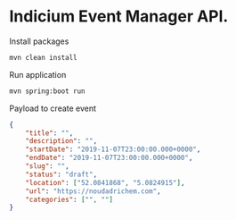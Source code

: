 # Indicium Event Manager API.

Install packages
```bash
mvn clean install
```

Run application
```bash
mvn spring:boot run
```

Payload to create event
```json
{
    "title": "",
    "description": "",
    "startDate": "2019-11-07T23:00:00.000+0000",
    "endDate": "2019-11-07T23:00:00.000+0000",
    "slug": "",
    "status": "draft",
    "location": ["52.0841868", "5.0824915"],
    "url": "https://noudadrichem.com",
    "categories": ["", ""]
}
```
